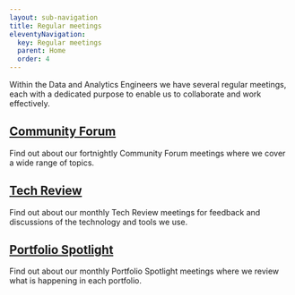 ```yaml
---
layout: sub-navigation
title: Regular meetings
eleventyNavigation:
  key: Regular meetings
  parent: Home
  order: 4
---
```


Within the Data and Analytics Engineers we have several regular meetings, each with a dedicated purpose to enable us to collaborate and work effectively.

<div class="grid grid-cols-1 gap-1 pt-8">
  <div class="grid-card">
    <h2 class="govuk-heading-m"><a href="community_forum/" class="govuk-link">Community Forum</a></h2>
    <p class="govuk-body">Find out about our fortnightly Community Forum meetings where we cover a wide range of topics.</p>
  </div>
<div class="grid grid-cols-1 gap-2 pt-8">
  <div class="grid-card">
    <h2 class="govuk-heading-m"><a href="tech_review/" class="govuk-link">Tech Review </a></h2>
    <p class="govuk-body">Find out about our monthly Tech Review meetings for feedback and discussions of the technology and tools we use.</p>
  </div>
<div class="grid grid-cols-1 gap-2 pt-8">
  <div class="grid-card">
    <h2 class="govuk-heading-m"><a href="portfolio_spotlight/" class="govuk-link">Portfolio Spotlight</a></h2>
    <p class="govuk-body">Find out about our monthly Portfolio Spotlight meetings where we review what is happening in each portfolio.</p>
  </div>